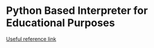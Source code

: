 # Python Based Interpreter for Educational Purposes

[Useful reference link](http://www.aosabook.org/en/500L/a-python-interpreter-written-in-python.html)
